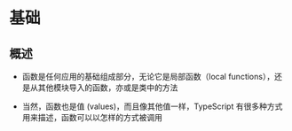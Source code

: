 # 基础

## 概述

- 函数是任何应用的基础组成部分，无论它是局部函数（local functions），还是从其他模块导入的函数，亦或是类中的方法

- 当然，函数也是值 (values)，而且像其他值一样，TypeScript 有很多种方式用来描述，函数可以以怎样的方式被调用
